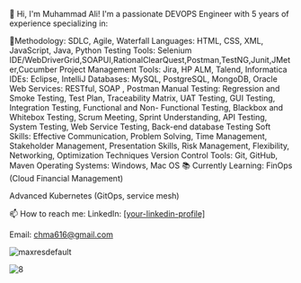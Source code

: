 👋 Hi, I'm Muhammad Ali!
I'm a passionate DEVOPS  Engineer with 5 years of experience specializing in:

🚀Methodology: SDLC, Agile, Waterfall
Languages: HTML, CSS, XML, JavaScript, Java, Python
Testing Tools: Selenium IDE/WebDriverGrid,SOAPUI,RationalClearQuest,Postman,TestNG,Junit,JMeter,Cucumber
Project Management Tools: Jira, HP ALM, Talend, Informatica
IDEs: Eclipse, IntelliJ
Databases: MySQL, PostgreSQL, MongoDB, Oracle
Web Services: RESTful, SOAP , Postman
Manual Testing: Regression and Smoke Testing, Test Plan, Traceability Matrix, UAT Testing, GUI Testing, Integration Testing, Functional and Non-
Functional Testing, Blackbox and Whitebox Testing, Scrum Meeting, Sprint Understanding, API Testing, System Testing, Web Service Testing, Back-end
database Testing
Soft Skills: Effective Communication, Problem Solving, Time Management, Stakeholder Management, Presentation Skills, Risk Management,
Flexibility, Networking, Optimization Techniques
Version Control Tools: Git, GitHub, Maven
Operating Systems: Windows, Mac OS
📚 Currently Learning:
FinOps (Cloud Financial Management)

Advanced Kubernetes (GitOps, service mesh)

📫 How to reach me:
LinkedIn: [[your-linkedin-profile]](https://www.linkedin.com/in/muhammad-ali-419388205/)

Email: chma616@gmail.com

![maxresdefault](https://user-images.githubusercontent.com/74944564/130261117-7fa808a1-7118-4638-b398-98580852b9d7.jpg)


![8](https://user-images.githubusercontent.com/74944564/130260975-3b94ee09-df42-4e06-87e1-1d4c50ad592e.png)
